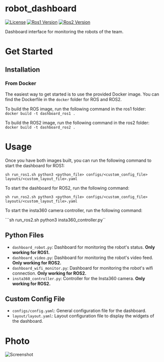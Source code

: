 # robot_dashboard

[![License](https://img.shields.io/badge/License-BSD%203--Clause-blue.svg)](
https://opensource.org/licenses/BSD-3-Clause)
[![Ros1 Version](https://img.shields.io/badge/ROS-Noetic-green)](
http://wiki.ros.org/noetic)
[![Ros2 Version](https://img.shields.io/badge/ROS-Humble-green)](
https://docs.ros.org/en/humble/index.html)

Dashboard interface for monitoring the robots of the team.

# Get Started

## Installation

### From Docker
The easiest way to get started is to use the provided Docker image. You can find the Dockerfile in the `docker` folder for ROS and ROS2.

To build the ROS image, run the following command in the ros1 folder:
```docker build -t dashboard_ros1 .```

To build the ROS2 image, run the following command in the ros2 folder:
```docker build -t dashboard_ros2 .```

# Usage
 Once you have both images built, you can run the following command to start the dashboard for ROS1:

```sh run_ros1.sh python3 <python_file> configs/<custom_config_file> layouts/<custom_layout_file>.yaml```

To start the dashboard for ROS2, run the following command:

```sh run_ros2.sh python3 <python_file> configs/<custom_config_file> layouts/<custom_layout_file>.yaml```

To start the insta360 camera controller, run the following command:

```sh run_ros2.sh python3 insta360_controller.py``

## Python Files
- `dashboard_robot.py`: Dashboard for monitoring the robot's status. **Only working for ROS1.**
- `dashboard_video.py`: Dashboard for monitoring the robot's video feed. **Only working for ROS2.**
- `dashboard_wifi_monitor.py`: Dashboard for monitoring the robot's wifi connection. **Only working for ROS2.**
- `insta360_controller.py`: Controller for the Insta360 camera. **Only working for ROS2.**


## Custom Config File
- `configs/config.yaml`: General configuration file for the dashboard.
- `layout/layout.yaml`: Layout configuration file to display the widgets of the dashboard.

# Photo
![Screenshot](misc/screenshot.png?raw=true "Screenshot")
